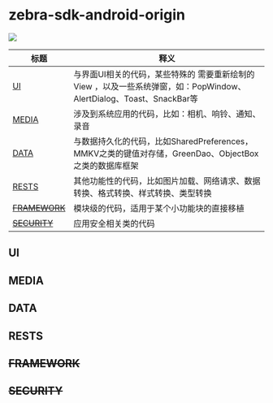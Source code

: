 # zebra-sdk-android-origin
[![](https://jitpack.io/v/priscilla-c/zebra-sdk-android-origin.svg)](https://jitpack.io/#priscilla-c/zebra-sdk-android-origin)

| 标题 |  释义 |
| --- | --- |
| [UI](#UI) | 与界面UI相关的代码，某些特殊的 需要重新绘制的 View ，以及一些系统弹窗，如：PopWindow、AlertDialog、Toast、SnackBar等 |
| [MEDIA](#MEDIA) | 涉及到系统应用的代码，比如：相机、响铃、通知、录音 |
| [DATA](#DATA) | 与数据持久化的代码，比如SharedPreferences，MMKV之类的键值对存储，GreenDao、ObjectBox之类的数据库框架  | 
| [RESTS](#RESTS) | 其他功能性的代码，比如图片加载、网络请求、数据转换、格式转换、样式转换、类型转换 |
| [~~FRAMEWORK~~](#~~FRAMEWORK~~) | 模块级的代码，适用于某个小功能块的直接移植 | 
| [~~SECURITY~~](#~~SECURITY~~) | 应用安全相关类的代码 |

## UI
## MEDIA
## DATA
## RESTS
## ~~FRAMEWORK~~
## ~~SECURITY~~